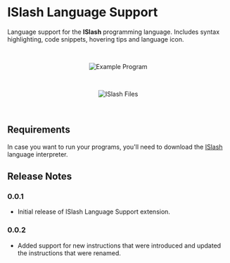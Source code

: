# ISlash Language Support

Language support for the **ISlash** programming language. Includes syntax highlighting, code snippets, hovering tips and language icon.

<br/>
<p align="center">
    <img src="https://user-images.githubusercontent.com/69170322/184978727-46ebfbf9-abb9-458a-8c28-6300a8df4256.png" alt="Example Program"/>
</p>
<br/>
<p align="center">
    <img src="https://user-images.githubusercontent.com/69170322/184413696-0d6829fa-4e30-4fe6-9a84-905debe434b9.png" alt="ISlash Files"/>
</p>
<br/>

## Requirements

In case you want to run your programs, you'll need to download the [ISlash](https://github.com/ArthurSudbrackIbarra/ISlash-Programming-Language/blob/main/README.md) language interpreter.

## Release Notes

### 0.0.1

- Initial release of ISlash Language Support extension.

### 0.0.2

- Added support for new instructions that were introduced and updated the instructions that were renamed.
